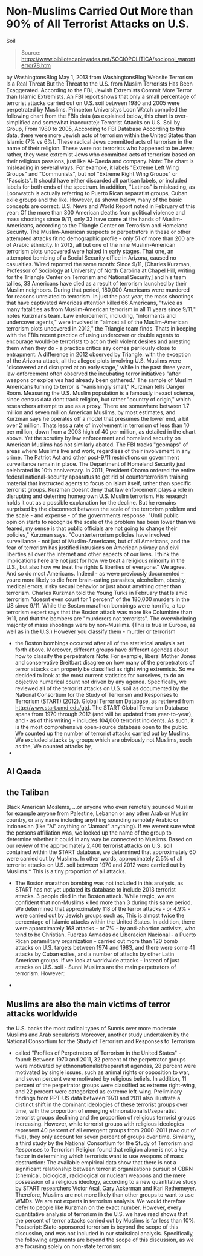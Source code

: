 # Non-Muslims Carried Out More than 90% of All Terrorist Attacks on U.S. 
Soil

> Source: https://www.bibliotecapleyades.net/SOCIOPOLITICA/sociopol_waronterror78.htm

by WashingtonsBlog
May 1, 2013
from
WashingtonsBlog Website
Terrorism Is a
Real Threat
But the Threat to
the U.S. from Muslim Terrorists
Has Been
Exaggerated.
According to the FBI,
Jewish Extremists Commit More Terror
than Islamic Extremists.
An FBI report shows that only a small percentage
of terrorist attacks carried out on U.S. soil
between 1980 and 2005 were perpetrated by Muslims.
Princeton Universitys Loon Watch compiled the
following chart from the FBIs data (as explained below, this chart is
over-simplified
and somewhat inaccurate):
Terrorist Attacks on U.S. Soil by Group,
From 1980
to 2005, According to FBI Database
According to this data, there were more
Jewish acts of terrorism within the United States than Islamic (7% vs
6%). These radical Jews committed acts of terrorism in the name of their
religion.
These were not terrorists who happened to be
Jews; rather, they were extremist Jews who committed acts of terrorism
based on their religious passions, just like Al-Qaeda and company.
Note: The chart is misleading in several
ways. For example, it labels "Extreme Left Wing Groups" and "Communists",
but not "Extreme Right Wing Groups" or "Fascists". It should have either
discarded all partisan labels, or included labels for both
ends of the spectrum. In addition, "Latinos" is misleading, as Loonwatch is
actually referring to Puerto Rican separatist groups, Cuban exile groups and
the like. However, as shown below, many of the basic concepts are correct.
U.S. News and World Report
noted in February of this year:
Of the more than 300 American deaths from
political violence and mass shootings since 9/11, only 33 have come at
the hands of Muslim-Americans, according to the
Triangle Center on Terrorism and Homeland Security.
The Muslim-American suspects or perpetrators
in these or other attempted attacks fit no demographic profile - only 51
of more than 200 are of Arabic ethnicity. In 2012, all but one of the
nine Muslim-American terrorism plots uncovered were halted in early
stages.
That one, an attempted bombing of a Social
Security office in Arizona, caused no casualties.
Wired
reported the same month:
Since 9/11, [Charles Kurzman, Professor of
Sociology at University of North Carolina at Chapel Hill, writing for
the Triangle Center on Terrorism and National Security] and his team
tallies, 33 Americans have died as a result of terrorism launched by
their Muslim neighbors.
During that period, 180,000 Americans were
murdered for reasons unrelated to terrorism.
In just the past year, the
mass shootings that have captivated Americas attention killed 66
Americans,
"twice as many fatalities as from Muslim-American terrorism
in all 11 years since 9/11," notes Kurzmans team.
Law enforcement, including,
"informants and
undercover agents," were involved in "almost all of the Muslim-American
terrorism plots uncovered in 2012," the Triangle team finds.
Thats in
keeping with the FBIs recent practice of using undercover or double
agents to encourage would-be terrorists to act on their violent desires
and arresting them when they do - a practice critics say comes
perilously close to entrapment.
A difference in 2012 observed by Triangle:
with the exception of the Arizona attack, all the alleged plots
involving U.S. Muslims were "discovered and disrupted at an early
stage," while in the past three years, law enforcement often observed
the incubating terror initiatives "after weapons or explosives had
already been gathered."
The sample of Muslim Americans turning to
terror is "vanishingly small," Kurzman tells Danger Room. Measuring the
U.S. Muslim population is a famously inexact science, since census data
dont track religion, but rather "country of origin," which researchers
attempt to use as a proxy.
There are somewhere between 1.7 million and
seven million American Muslims, by most estimates, and Kurzman says he
operates off a model that presumes the lower end, a bit over 2 million.
Thats less a rate of involvement in terrorism of less than 10 per
million, down from a 2003 high of 40 per million, as detailed in the
chart above.
Yet the scrutiny by law enforcement and
homeland security on American Muslims has not similarly abated.
The FBI tracks "geomaps" of areas where
Muslims live and work, regardless of their involvement in any crime. The
Patriot Act and other post-9/11 restrictions on government surveillance
remain in place.
The Department of Homeland Security just
celebrated its 10th anniversary. In 2011, President Obama ordered the
entire federal national-security apparatus to get rid of
counterterrorism training material that
instructed agents to focus on Islam itself, rather than specific
terrorist groups.
Kurzman doesnt deny that law enforcement
plays a role in disrupting and deterring homegrown U.S. Muslim
terrorism. His research holds it out as a possible explanation for the
decline.
But he remains surprised by the disconnect
between the scale of the terrorism problem and the scale - and expense -
of the governments response.
"Until public opinion starts to
recognize the scale of the problem has been lower than we feared, my
sense is that public officials are not going to change their
policies," Kurzman says.
"Counterterrorism policies have involved
surveillance - not just of Muslim-Americans, but of all Americans,
and the fear of terrorism has justified intrusions on American
privacy and civil liberties all over the internet and other aspects
of our lives.
I think the implications here are not just for how we
treat a religious minority in the U.S., but also how we treat the
rights & liberties of everyone."
We agree.
And so do
most Americans.
Indeed - as weve previously documented - youre
more
likely to die from brain-eating parasites, alcoholism, obesity, medical errors, risky sexual
behavior or just about anything other than terrorism.
Charles
Kurzman told the Young Turks in February that
Islamic terrorism "doesnt even count for 1 percent" of the 180,000 murders in the US since
9/11.
While the Boston marathon bombings were
horrific, a top terrorism expert says that the Boston attack was
more like Columbine than 9/11, and that the bombers are "murderers not
terrorists".
The
overwhelming majority of mass shootings
were by non-Muslims. (This is
true in Europe, as well as in the U.S.)
However you classify them - murder or terrorism
- the Boston bombings occurred after all of the statistical
analysis set forth above. Moreover, different groups have different agendas
about how to classify the perpetrators
Note: For example,
liberal Mother Jones and conservative Breitbart disagree on how many of
the perpetrators of terror attacks can properly be classified as right wing
extremists.
So we decided to look at the most current
statistics for ourselves, to do an objective numerical count not
driven by any agenda.
Specifically, we reviewed all of the terrorist
attacks on U.S. soil as documented by the National Consortium for the Study
of Terrorism and Responses to Terrorism (START) (2012).
Global Terrorism
Database, as retrieved from http://www.start.umd.edu/gtd.
The START Global Terrorism Database
spans from 1970 through 2012 (and will be updated from year-to-year),
and - as of this writing - includes 104,000 terrorist incidents. As such, it
is the most comprehensive open-source database open to the public.
We
counted up the number of terrorist attacks carried out by Muslims.
We excluded attacks by groups which are
obviously not Muslims, such as the,
We counted attacks by,
-
Al Qaeda
-
the Taliban
-
Black American Moslems,
...or anyone who even remotely sounded Muslim
for example anyone from Palestine, Lebanon or any other Arab or Muslim
country, or any name including anything sounding remotely Arabic or
Indonesian (like "Al" anything or "Jamaat" anything).
If we werent sure what the persons affiliation
was, we looked up the name of the group to determine whether it could in any
way be connected to Muslims.
Based on our review of the approximately
2,400 terrorist attacks on U.S. soil contained within the START
database, we determined that approximately 60 were carried
out by Muslims.
In other words, approximately
2.5% of all terrorist attacks on U.S. soil between 1970
and 2012 were carried out by Muslims.* This is a tiny proportion of all
attacks.
* The
Boston marathon bombing was not
included in this analysis, as START has not yet updated its database to
include 2013 terrorist attacks. 3 people died in the Boston attack. While
tragic, we are confident that non-Muslims killed more than 3 during this
same period.
We determined that approximately 118 of the
terror attacks - or
4.9% - were carried out by Jewish groups such as,
This is almost twice the percentage
of Islamic attacks within the United States. In addition, there were
approximately 168 attacks - or
7% - by anti-abortion activists, who tend to be Christian.
Fuerzas Armadas de Liberacion Nacional - a
Puerto Rican paramilitary organization - carried out more than
120 bomb attacks on U.S. targets between 1974 and 1983, and there
were some 41 attacks by Cuban exiles, and a number of attacks by other
Latin American groups.
If we look at worldwide attacks - instead of
just attacks on U.S. soil -
Sunni Muslims are the main perpetrators of terrorism.
However:
-
Muslims are also the main victims of
terror attacks worldwide
-
the U.S. backs the most radical types
of Sunnis over more moderate Muslims and Arab secularists
Moreover, another study undertaken by the
National Consortium for the Study of Terrorism and Responses to Terrorism
- called "Profiles of Perpetrators of Terrorism in the United States" -
found:
Between 1970 and 2011,
32 percent of the perpetrator groups
were motivated by ethnonationalist/separatist agendas, 28 percent were
motivated by single issues, such as animal rights or opposition to war,
and seven percent were motivated by religious beliefs.
In addition, 11 percent of the perpetrator
groups were classified as extreme right-wing, and 22 percent were
categorized as extreme left-wing.
Preliminary findings from PPT-US data
between 1970 and 2011 also illustrate a distinct shift in the dominant
ideologies of these terrorist groups over time, with the proportion of
emerging ethnonationalist/separatist terrorist groups declining and the
proportion of religious terrorist groups increasing.
However, while terrorist groups with
religious ideologies represent 40 percent of all emergent groups from
2000-2011 (two out of five), they only account for seven percent of
groups over time.
Similarly, a third study by the National
Consortium for the Study of Terrorism and Responses to Terrorism Religion
found that
religion alone is not a key factor in determining which
terrorists want to use weapons of mass destruction:
The available empirical data show that there
is not a significant relationship between terrorist organizations
pursuit of CBRN (chemical, biological, radiological or nuclear) weapons
and the mere possession of a religious ideology, according to a new
quantitative study by START researchers Victor Asal, Gary Ackerman and
Karl Rethemeyer.
Therefore, Muslims are not more likely than
other groups to want to use WMDs.
We are not experts in terrorism analysis. We
would therefore defer to people like Kurzman on the exact number. However,
every quantitative analysis of terrorism in the U.S. we have read shows that
the percent of terror attacks carried out by Muslims is far less than 10%.
Postscript: State-sponsored terrorism is beyond
the scope of this discussion, and was not included in our statistical
analysis. Specifically, the following arguments are beyond the scope of this
discussion, as we are focusing solely on non-state terrorism:
